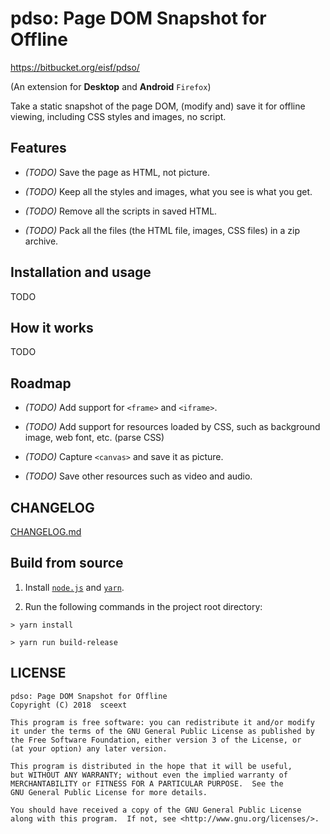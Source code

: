 <!-- README.md, pdso/doc/en/ -->

# pdso: Page DOM Snapshot for Offline
<https://bitbucket.org/eisf/pdso/>

(An extension for **Desktop** and **Android** `Firefox`)

Take a static snapshot of the page DOM,
 (modify and) save it for offline viewing,
 including CSS styles and images, no script.


## Features

+ *(TODO)* Save the page as HTML, not picture.

+ *(TODO)* Keep all the styles and images, what you see is what you get.

+ *(TODO)* Remove all the scripts in saved HTML.

+ *(TODO)* Pack all the files (the HTML file, images, CSS files)
  in a zip archive.


## Installation and usage

TODO


## How it works

TODO


## Roadmap

+ *(TODO)* Add support for `<frame>` and `<iframe>`.

+ *(TODO)* Add support for resources loaded by CSS, such as background image,
  web font, etc.  (parse CSS)

+ *(TODO)* Capture `<canvas>` and save it as picture.

+ *(TODO)* Save other resources such as video and audio.


## CHANGELOG

[CHANGELOG.md](CHANGELOG.md)


## Build from source

1. Install [`node.js`](https://nodejs.org/en/) and
  [`yarn`](https://yarnpkg.com/en/).

2. Run the following commands in the project root directory:

  ```
  > yarn install

  > yarn run build-release

  ```


## LICENSE

```
pdso: Page DOM Snapshot for Offline
Copyright (C) 2018  sceext

This program is free software: you can redistribute it and/or modify
it under the terms of the GNU General Public License as published by
the Free Software Foundation, either version 3 of the License, or
(at your option) any later version.

This program is distributed in the hope that it will be useful,
but WITHOUT ANY WARRANTY; without even the implied warranty of
MERCHANTABILITY or FITNESS FOR A PARTICULAR PURPOSE.  See the
GNU General Public License for more details.

You should have received a copy of the GNU General Public License
along with this program.  If not, see <http://www.gnu.org/licenses/>.
```
